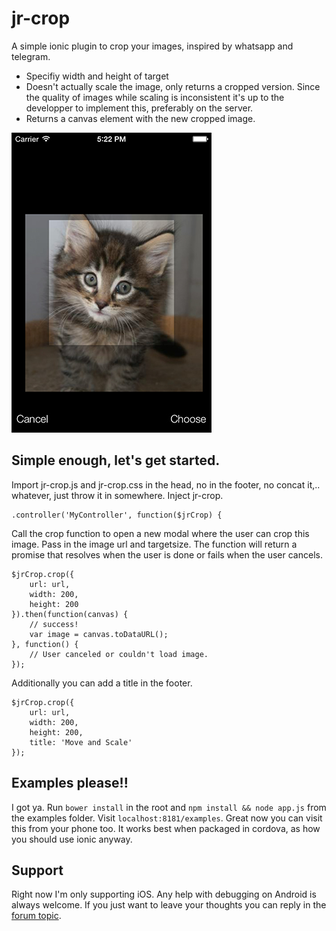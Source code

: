 jr-crop
======

A simple ionic plugin to crop your images, inspired by whatsapp and telegram.
* Specifiy width and height of target
* Doesn't actually scale the image, only returns a cropped version. Since the quality of images while scaling is inconsistent it's up to the developper to implement this, preferably on the server.
* Returns a canvas element with the new cropped image.

![example](/example.jpg)

## Simple enough, let's get started.
Import jr-crop.js and jr-crop.css in the head, no in the footer, no concat it,.. whatever, just throw it in somewhere. Inject jr-crop.
```
.controller('MyController', function($jrCrop) {
```

Call the crop function to open a new modal where the user can crop this image. Pass in the image url and targetsize. The function will return a promise that resolves when the user is done or fails when the user cancels.
```
$jrCrop.crop({
    url: url,
    width: 200,
    height: 200
}).then(function(canvas) {
    // success!
    var image = canvas.toDataURL();
}, function() {
    // User canceled or couldn't load image.
});
```

Additionally you can add a title in the footer.
```
$jrCrop.crop({
    url: url,
    width: 200,
    height: 200,
    title: 'Move and Scale'
});
```

## Examples please!!
I got ya. Run `bower install` in the root and `npm install && node app.js` from the examples folder. Visit `localhost:8181/examples`. Great now you can visit this from your phone too. It works best when packaged in cordova, as how you should use ionic anyway.

## Support
Right now I'm only supporting iOS. Any help with debugging on Android is always welcome. If you just want to leave your thoughts you can reply in the [forum topic](http://forum.ionicframework.com/t/sharing-my-photo-crop-plugin/4961).
